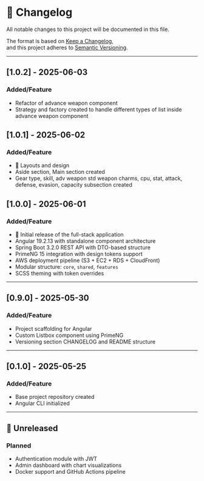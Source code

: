 # 📜 Changelog

All notable changes to this project will be documented in this file.

The format is based on [Keep a Changelog](https://keepachangelog.com/en/1.0.0/),  
and this project adheres to [Semantic Versioning](https://semver.org/).

---

## [1.0.2] - 2025-06-03
### Added/Feature
- Refactor of advance weapon component
- Strategy and factory created to handle different types of
    list inside advance weapon component

## [1.0.1] - 2025-06-02
### Added/Feature
- 🎉 Layouts and design
- Aside section, Main section created
- Gear type, skill, adv weapon std weapon charms, cpu, 
    stat, attack, defense, evasion, capacity subsection created

## [1.0.0] - 2025-06-01
### Added/Feature
- 🎉 Initial release of the full-stack application
- Angular 19.2.13 with standalone component architecture
- Spring Boot 3.2.0 REST API with DTO-based structure
- PrimeNG 15 integration with design tokens support
- AWS deployment pipeline (S3 + EC2 + RDS + CloudFront)
- Modular structure: `core`, `shared`, `features`
- SCSS theming with token overrides

---

## [0.9.0] - 2025-05-30
### Added/Feature
- Project scaffolding for Angular
- Custom Listbox component using PrimeNG
- Versioning section CHANGELOG and README structure

---

## [0.1.0] - 2025-05-25
### Added/Feature
- Base project repository created
- Angular CLI initialized

---

## 📌 Unreleased
### Planned
- Authentication module with JWT
- Admin dashboard with chart visualizations
- Docker support and GitHub Actions pipeline